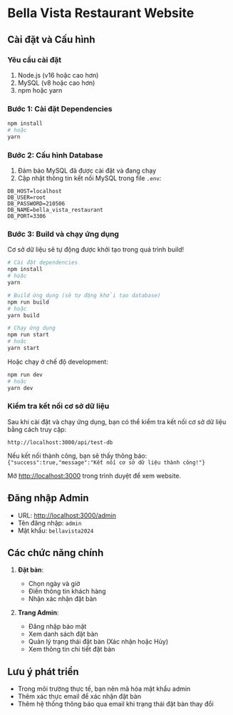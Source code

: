 # Bella Vista Restaurant Website

## Cài đặt và Cấu hình

### Yêu cầu cài đặt
1. Node.js (v16 hoặc cao hơn)
2. MySQL (v8 hoặc cao hơn)
3. npm hoặc yarn

### Bước 1: Cài đặt Dependencies
```bash
npm install
# hoặc
yarn
```

### Bước 2: Cấu hình Database
1. Đảm bảo MySQL đã được cài đặt và đang chạy
2. Cập nhật thông tin kết nối MySQL trong file `.env`:
```
DB_HOST=localhost
DB_USER=root
DB_PASSWORD=210506
DB_NAME=bella_vista_restaurant
DB_PORT=3306
```

### Bước 3: Build và chạy ứng dụng
Cơ sở dữ liệu sẽ tự động được khởi tạo trong quá trình build!

```bash
# Cài đặt dependencies
npm install
# hoặc
yarn

# Build ứng dụng (sẽ tự động khởi tạo database)
npm run build
# hoặc
yarn build

# Chạy ứng dụng
npm run start
# hoặc
yarn start
```

Hoặc chạy ở chế độ development:
```bash
npm run dev
# hoặc
yarn dev
```

### Kiểm tra kết nối cơ sở dữ liệu
Sau khi cài đặt và chạy ứng dụng, bạn có thể kiểm tra kết nối cơ sở dữ liệu bằng cách truy cập:

```
http://localhost:3000/api/test-db
```

Nếu kết nối thành công, bạn sẽ thấy thông báo: `{"success":true,"message":"Kết nối cơ sở dữ liệu thành công!"}`

Mở [http://localhost:3000](http://localhost:3000) trong trình duyệt để xem website.

## Đăng nhập Admin

- URL: [http://localhost:3000/admin](http://localhost:3000/admin)
- Tên đăng nhập: `admin`
- Mật khẩu: `bellavista2024`

## Các chức năng chính

1. **Đặt bàn**:
   - Chọn ngày và giờ
   - Điền thông tin khách hàng
   - Nhận xác nhận đặt bàn

2. **Trang Admin**:
   - Đăng nhập bảo mật
   - Xem danh sách đặt bàn
   - Quản lý trạng thái đặt bàn (Xác nhận hoặc Hủy)
   - Xem thông tin chi tiết đặt bàn

## Lưu ý phát triển

- Trong môi trường thực tế, bạn nên mã hóa mật khẩu admin
- Thêm xác thực email để xác nhận đặt bàn
- Thêm hệ thống thông báo qua email khi trạng thái đặt bàn thay đổi
